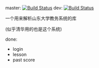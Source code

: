 master: [![Build Status](https://travis-ci.org/Trim21/sdu_bkjws.svg?branch=master)](https://travis-ci.org/Trim21/sdu_bkjws)
dev: [![Build Status](https://travis-ci.org/Trim21/sdu_bkjws.svg?branch=dev)](https://travis-ci.org/Trim21/sdu_bkjws)

一个用来解析山东大学教务系统的库

(似乎清华用的也是这个系统)

done:
- login
- lesson
- past score
